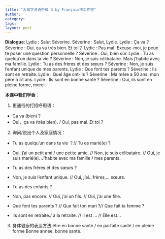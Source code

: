 ```yaml
---
title: "大家学法语中级 3 by Français博工作室"
author:
category: 
tags: 
layout: post
---
```

<strong>Dialogue</strong>:
Lydie : Salut Séverine.
Séverine : Salut, Lydie.
Lydie : Ça va ?
Séverine : Oui, ça va très bien. Et toi？
Lydie : Pas mal. Excuse-moi, je peux te poser une question personnelle ?
Séverine : Oui, bien sûr.
Lydie : Tu as quelqu’un dans ta vie ?
Séverine : Non, je suis célibataire. Mais j’habite avec ma famille.
Lydie : Tu as des frères et des sœurs ?
Séverine : Non, je suis l’enfant unique de mes parents.
Lydie : Que font tes parents ?
Séverine : Ils sont en retraite.
Lydie : Quel âge ont-ils ?
Séverine : Ma mère a 50 ans, mon père a 51 ans.
Lydie : Ils sont en bonne santé ?
Séverine : Oui, ils sont en pleine forme, merci.

<strong>本课中我们学会</strong>：
1.	更通俗的打招呼用语：
-	Ça va (bien)？
-	Oui，ça va (très bien). / Oui, pas mal. Et toi ?

2.	询问/说出个人及家庭情况：
-	Tu as quelqu’un dans ta vie ？// Tu es marié(e) ?
-	Oui, j’ai un petit ami / une petite amie. // Non, je suis célibataire. // Oui, je suis marié(e).
J’habite avec ma famille / mes parents.

-	Tu as des frères et des sœurs ?
-	Non, je suis l’enfant unique. // Oui, j’ai…frères,… sœurs.

-   Tu as des enfants ?
-   Non, pas encore. // Oui, j’ai un fils. // Oui, j’ai une fille. 

-	Que font tes parents ? // Que fait ton mari ?// Que fait ta femme ?
-	Ils sont en retraite./ à la retraite. // Il est … // Elle est…

3.	身体健康的表达方法
être en bonne santé / en parfaite santé / en pleine forme
Bonne année, bonne santé.

